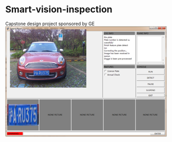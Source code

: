 # Smart-vision-inspection
Capstone design project sponsored by GE
![alt text](https://raw.githubusercontent.com/hwfrog/Smart-vision-inspection/master/gui.png)